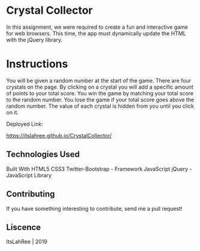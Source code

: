 # Crystal Collector

In this assignment, we were required to create a fun and interactive game for web browsers. This time, the app must dynamically update the HTML with the jQuery library.

# Instructions

You will be given a random number at the start of the game. There are four crystals on the page. By clicking on a crystal you will add a specific amount of points to your total score. You win the game by matching your total score to the random number. You lose the game if your total score goes above the random number. The value of each crystal is hidden from you until you click on it.

Deployed Link: 

https://itslahree.github.io/CrystalCollector/

## Technologies Used

Built With
HTML5
CSS3
Twitter-Bootstrap - Framework
JavaScript
jQuery - JavaScript Library

## Contributing

If you have something interesting to contribute, send me a pull request!

## Liscence

ItsLahRee | 2019

